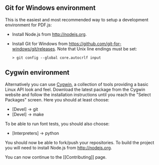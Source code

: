 ## Git for Windows environment

This is the easiest and most recommended way to setup a development environment for PDF.js:

* Install Node.js from http://nodejs.org.

* Install Git for Windows from https://github.com/git-for-windows/git/releases. Note that Unix line endings must be set:

  ```> git config --global core.autocrlf input```

## Cygwin environment
Alternatively you can use [Cygwin](http://www.cygwin.com/), a collection of tools providing a basic Linux API look and feel. Download the latest package from the Cygwin website and follow the installation instructions until you reach the "Select Packages" screen. Here you should at least choose:

  * [Devel] -> git
  * [Devel] -> make

To be able to run font tests, you should also choose:

  * [Interpreters] -> python

You should now be able to fork/push your repositories. To build the project you will need to install Node.js from http://nodejs.org.

You can now continue to the [[Contributing]] page. 